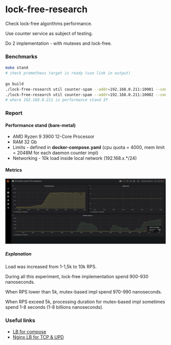 # lock-free-research

Check lock-free algorithms performance.

Use counter service as subject of testing.

Do 2 implementation - with mutexes and lock-free.

### Benchmarks

```bash
make stand
# check prometheus target is ready (use link in output)

go build
./lock-free-research util counter-spam --addr=192.168.0.211:10001 --concurrent=10000 --interval=50ms
./lock-free-research util counter-spam --addr=192.168.0.211:10002 --concurrent=10000 --interval=50ms
# where 192.168.0.211 is performance stand IP

```

### Report

#### Performance stand (bare-metal)

* AMD Ryzen 9 3900 12-Core Processor
* RAM 32 Gb
* Limits - defined in **docker-compose.yaml** (cpu quota = 4000, mem limit = 2048M for each daemon counter impl)
* Networking - 10k load inside local network (192.168.x.*/24)

#### Metrics

<img src="./report.png" alt="Grafana metrics sample"/>

##### Explanation

Load was increased from 1-1,5k to 10k RPS.

During all this experiment, lock-free implementation spend 900-930 nanoseconds.

When RPS lower than 5k, mutex-based impl spend 970-990 nanoseconds.

When RPS exceed 5k, processing duration for mutex-based impl sometimes spend 1-8 seconds (1-8 billions nanoseconds).

### Useful links

* [LB for compose](https://pspdfkit.com/blog/2018/how-to-use-docker-compose-to-run-multiple-instances-of-a-service-in-development/)
* [Nginx LB for TCP & UPD](https://docs.nginx.com/nginx/admin-guide/load-balancer/tcp-udp-load-balancer/)
